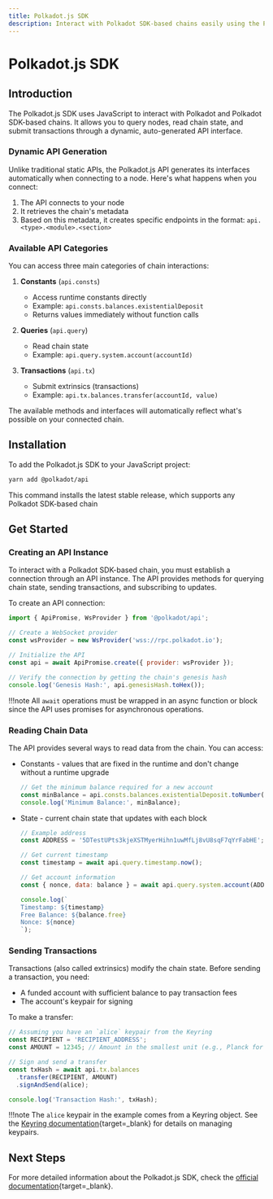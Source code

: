 ```yaml
---
title: Polkadot.js SDK
description: Interact with Polkadot SDK-based chains easily using the Polkadot.js SDK. Query chain data, submit transactions, and more via JavaScript.
---
```


# Polkadot.js SDK

## Introduction

The Polkadot.js SDK uses JavaScript to interact with Polkadot and Polkadot SDK-based chains. It allows you to query nodes, read chain state, and submit transactions through a dynamic, auto-generated API interface.

### Dynamic API Generation

Unlike traditional static APIs, the Polkadot.js API generates its interfaces automatically when connecting to a node. Here's what happens when you connect:

1. The API connects to your node
2. It retrieves the chain's metadata
3. Based on this metadata, it creates specific endpoints in the format: `api.<type>.<module>.<section>`

### Available API Categories

You can access three main categories of chain interactions:

1. **Constants** (`api.consts`)
    - Access runtime constants directly
    - Example: `api.consts.balances.existentialDeposit`
    - Returns values immediately without function calls

2.  **Queries** (`api.query`)
    - Read chain state
    - Example: `api.query.system.account(accountId)`

3. **Transactions** (`api.tx`)
    - Submit extrinsics (transactions)
    - Example: `api.tx.balances.transfer(accountId, value)`

The available methods and interfaces will automatically reflect what's possible on your connected chain.

## Installation

To add the Polkadot.js SDK to your JavaScript project:

```bash
yarn add @polkadot/api
```

This command installs the latest stable release, which supports any Polkadot SDK-based chain

## Get Started

### Creating an API Instance

To interact with a Polkadot SDK-based chain, you must establish a connection through an API instance. The API provides methods for querying chain state, sending transactions, and subscribing to updates.

To create an API connection:

```js
import { ApiPromise, WsProvider } from '@polkadot/api';

// Create a WebSocket provider
const wsProvider = new WsProvider('wss://rpc.polkadot.io');

// Initialize the API
const api = await ApiPromise.create({ provider: wsProvider });

// Verify the connection by getting the chain's genesis hash
console.log('Genesis Hash:', api.genesisHash.toHex());
```

!!!note
    All `await` operations must be wrapped in an async function or block since the API uses promises for asynchronous operations.

### Reading Chain Data

The API provides several ways to read data from the chain. You can access:

- Constants - values that are fixed in the runtime and don't change without a runtime upgrade

    ```js
    // Get the minimum balance required for a new account
    const minBalance = api.consts.balances.existentialDeposit.toNumber();
    console.log('Minimum Balance:', minBalance);
    ```

- State - current chain state that updates with each block

    ```js
    // Example address
    const ADDRESS = '5DTestUPts3kjeXSTMyerHihn1uwMfLj8vU8sqF7qYrFabHE';

    // Get current timestamp
    const timestamp = await api.query.timestamp.now();

    // Get account information
    const { nonce, data: balance } = await api.query.system.account(ADDRESS);

    console.log(`
    Timestamp: ${timestamp}
    Free Balance: ${balance.free}
    Nonce: ${nonce}
    `);
    ```

### Sending Transactions

Transactions (also called extrinsics) modify the chain state. Before sending a transaction, you need:

- A funded account with sufficient balance to pay transaction fees
- The account's keypair for signing

To make a transfer:

```js
// Assuming you have an `alice` keypair from the Keyring
const RECIPIENT = 'RECIPIENT_ADDRESS';
const AMOUNT = 12345; // Amount in the smallest unit (e.g., Planck for DOT)

// Sign and send a transfer
const txHash = await api.tx.balances
  .transfer(RECIPIENT, AMOUNT)
  .signAndSend(alice);

console.log('Transaction Hash:', txHash);
```

!!!note
    The `alice` keypair in the example comes from a Keyring object. See the [Keyring documentation](https://polkadot.js.org/docs/keyring){target=\_blank} for details on managing keypairs.

## Next Steps

For more detailed information about the Polkadot.js SDK, check the [official documentation](https://polkadot.js.org/docs/){target=\_blank}.